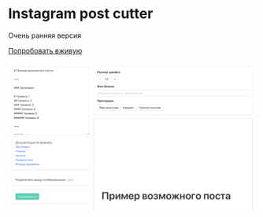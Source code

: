 # Instagram post cutter

Очень ранняя версия

[Попробовать вживую](http://k52144.hostru04.fornex.org)
 
![](./screenshot.png)

